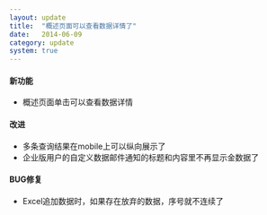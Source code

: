 ```yaml
---
layout: update
title:  "概述页面可以查看数据详情了"
date:   2014-06-09
category: update
system: true
---
```


#### 新功能
* 概述页面单击可以查看数据详情

#### 改进 
* 多条查询结果在mobile上可以纵向展示了
* 企业版用户的自定义数据邮件通知的标题和内容里不再显示金数据了

#### BUG修复
* Excel追加数据时，如果存在放弃的数据，序号就不连续了
